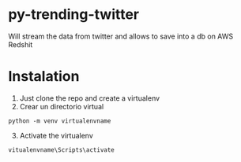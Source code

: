 # py-trending-twitter
Will stream the data from twitter and allows to save into a db on AWS Redshit

# Instalation
1. Just clone the repo and create a virtualenv
2. Crear un directorio virtual
```
python -m venv virtualenvname
```
3. Activate the virtualenv

```
vitualenvname\Scripts\activate
```
